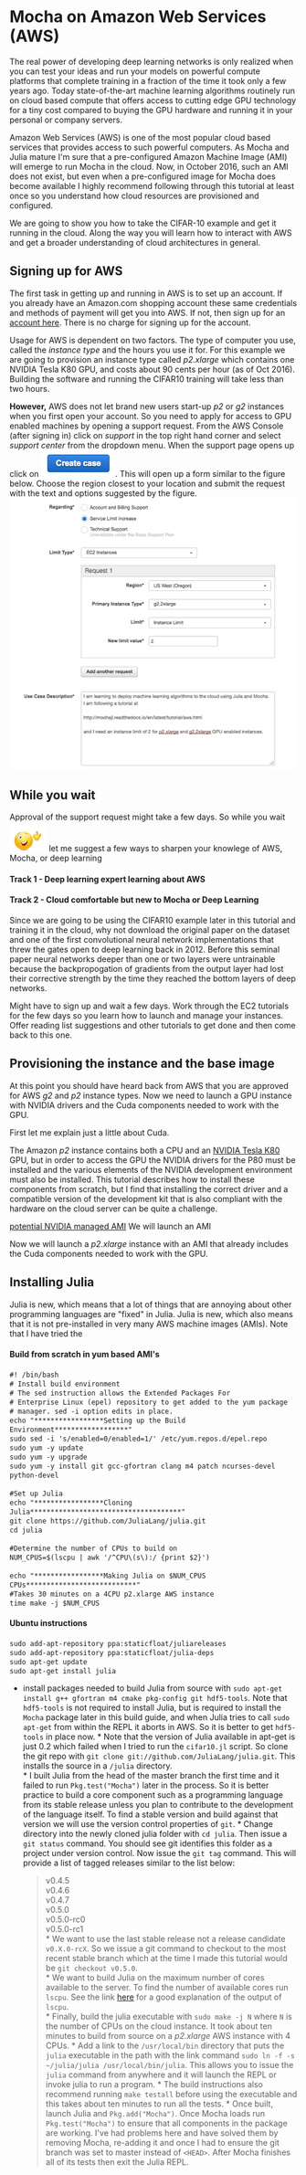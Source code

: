 # Mocha on Amazon Web Services (AWS)
The real power of developing deep learning networks is only realized when you can test your ideas and run your models on powerful 
compute platforms that complete training in a fraction of the time it took only a few years ago.  Today state-of-the-art 
machine learning algorithms routinely run on cloud based compute that offers access to cutting edge GPU technology 
for a tiny cost compared to buying the GPU hardware and running it in your personal or company servers.

Amazon Web Services (AWS) is one of the most popular cloud based services that provides access to such powerful computers.  As Mocha
and Julia mature I'm sure that a pre-configured Amazon Machine Image (AMI) will emerge to run Mocha in the cloud. Now, in October
2016, such an AMI does not exist, but even when a pre-configured image for Mocha does become available I highly recommend following
through this tutorial at least once so you understand how cloud resources are provisioned and configured.

We are going to show you how to take the CIFAR-10 example and get it running in the cloud.  Along the way you will learn how to 
interact with AWS and get a broader understanding of cloud architectures in general.

## Signing up for AWS
The first task in getting up and running in AWS is to set up an account.  If you already have an Amazon.com shopping account these same credentials and methods of payment will get you into AWS.  If not, then sign up for an [account here](aws.amazon.com).  There is no charge for signing up for the account.

Usage for AWS is dependent on two factors.  The type of computer you use, called the *instance type* and the hours you use it for.
For this example we are going to provision an instance type called *p2.xlarge* which contains one NVIDIA Tesla K80 GPU, and costs about
90 cents per hour (as of Oct 2016).  Building the software and running the CIFAR10 training will take less than two hours.

**However,** AWS does not let brand new users start-up *p2* or *g2* instances when you first open your account.  So you need to apply
for access to GPU enabled machines by opening a support request.  From the AWS Console (after signing in) click on *support* in the
top right hand corner and select *support center* from the dropdown menu.  When the support page opens up click on ![Create Case](./create_case.png).  This will open up a form similar to the figure below.  Choose the region closest to your location and submit the request with the text and options suggested by the figure.
![Support Request](./support_request.png)

## While you wait
Approval of the support request might take a few days.  So while you wait ![Wink](./smile.png) let me suggest a few ways to
sharpen your knowlege of AWS, Mocha, or deep learning 

#### Track 1 - Deep learning expert learning about AWS

#### Track 2 - Cloud comfortable but new to Mocha or Deep Learning
Since we are going to be using the CIFAR10 example later in this tutorial and training it in the cloud, why not 
download the original paper on the dataset and one of the first convolutional neural network implementations
that threw the gates open to deep learning back in 2012.  Before this seminal paper neural networks deeper than
one or two layers were untrainable because the backpropogation of gradients from the output layer had lost their
corrective strength by the time they reached the bottom layers of deep networks.  

Might have to sign up and wait a few days.
Work through the EC2 tutorials for the few days so you learn how to launch and manage your instances.
Offer reading list suggestions and other tutorials to get done and then come back to this one.

## Provisioning the instance and the base image
At this point you should have heard back from AWS that you are approved for AWS *g2* and *p2* instance types.
Now we need to launch a GPU instance with NVIDIA drivers and the Cuda components needed to work with the GPU.

First let me explain just a little about Cuda.  

The Amazon *p2* instance contains both a CPU and an [NVIDIA Tesla K80](http://www.nvidia.com/object/tesla-servers.html) GPU, but
in order to access the GPU the NVIDIA drivers for the P80 must be installed and the various elements of the NVIDIA development
environment must also be installed.  This tutorial describes how to install these components from scratch, but I find that
installing the correct driver and a compatible version of the development kit that is also compliant with the hardware on the
cloud server can be quite a challenge.


[potential NVIDIA managed AMI](https://aws.amazon.com/marketplace/pp/B01LZMLK1K)
We will launch an AMI

Now we will launch a *p2.xlarge* instance with an AMI that already includes the Cuda components needed to work with the GPU.

## Installing Julia
Julia is new, which means that a lot of things that are annoying about other programming languages are "fixed" in Julia.
Julia is new, which also means that it is not pre-installed in very many AWS machine images (AMIs).  Note that I have tried the

#### Build from scratch in yum based AMI's
```
#! /bin/bash
# Install build environment
# The sed instruction allows the Extended Packages For
# Enterprise Linux (epel) repository to get added to the yum package
# manager. sed -i option edits in place.
echo "*****************Setting up the Build Environment******************"
sudo sed -i 's/enabled=0/enabled=1/' /etc/yum.repos.d/epel.repo
sudo yum -y update
sudo yum -y upgrade
sudo yum -y install git gcc-gfortran clang m4 patch ncurses-devel python-devel

#Set up Julia
echo "*****************Cloning Julia*************************************"
git clone https://github.com/JuliaLang/julia.git
cd julia

#Determine the number of CPUs to build on
NUM_CPUS=$(lscpu | awk '/^CPU\(s\):/ {print $2}')

echo "*****************Making Julia on $NUM_CPUS CPUs***************************"
#Takes 30 minutes on a 4CPU p2.xlarge AWS instance
time make -j $NUM_CPUS
```

#### Ubuntu instructions
```
sudo add-apt-repository ppa:staticfloat/juliareleases
sudo add-apt-repository ppa:staticfloat/julia-deps
sudo apt-get update
sudo apt-get install julia
```

* install packages needed to build Julia from source with `sudo apt-get install g++ gfortran m4 cmake pkg-config git hdf5-tools`.  Note that `hdf5-tools` is not required to install Julia, but is required to install the `Mocha` package later in this build guide, and when Julia tries to call `sudo apt-get` from within the REPL it aborts in AWS.  So it is better to get `hdf5-tools` in place now. 
		* Note that the version of Julia available in apt-get is just 0.2 which failed when I tried to run the `cifar10.jl` script.  So clone the git repo with `git clone git://github.com/JuliaLang/julia.git`.  This installs the source in a `/julia` directory.  
		* I built Julia from the head of the master branch the first time and it failed to run `Pkg.test("Mocha")` later in the process.  So it is better practice to build a core component such as a programming language from its stable release unless you plan to contribute to the development of the language itself.  To find a stable version and build against that version we will use the version control properties of `git`.
		* Change directory into the newly cloned julia folder with `cd julia`.  Then issue a `git status` command.  You should see git identifies this folder as a project under version control.  Now issue the `git tag` command.  This will provide a list of tagged releases similar to the list below:
	> v0.4.5  
	> v0.4.6  
	> v0.4.7  
	> v0.5.0  
	> v0.5.0-rc0  
	> v0.5.0-rc1  
		* We want to use the last stable release not a release candidate `v0.X.0-rcX`.  So we issue a git command to checkout to the most recent stable branch which at the time I made this tutorial would be `git checkout v0.5.0`.  
		* We want to build Julia on the maximum number of cores available to the server. To find the number of available cores run `lscpu`.  See the link [here](http://unix.stackexchange.com/questions/218074/how-to-know-number-of-cores-of-a-system-in-linux) for a good explanation of the output of `lscpu`.  
		* Finally, build the julia executable with `sudo make -j N` where `N` is the number of CPUs on the cloud instance.  It took about ten minutes to build from source on a *p2.xlarge* AWS instance with 4 CPUs.
		* Add a link to the `/usr/local/bin` directory that puts the `julia` executable in the path with the link command `sudo ln -f -s ~/julia/julia /usr/local/bin/julia`.  This allows you to issue the `julia` command from anywhere and it will launch the REPL or invoke julia to run a program.
		* The build instructions also recommend running `make testall` before using the executable and this takes about ten minutes to run all the tests. 
		* Once built, launch Julia and `Pkg.add("Mocha")`.  Once Mocha loads run `Pkg.test("Mocha")` to ensure that all components in the package are working.  I've had problems here and have solved them by removing Mocha, re-adding it and once I had to ensure the git branch was set to master instead of `<HEAD>`.  After Mocha finishes all of its tests then exit the Julia REPL.
